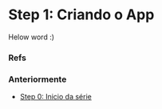 # Step 1: Criando o App



Helow word :)

### Refs

### Anteriormente
* [Step 0: Inicio da série](https://github.com/luandryl/mini-curso-react/tree/master)